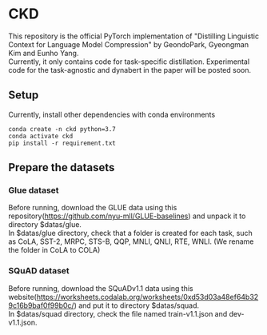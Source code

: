 # CKD
This repository is the official PyTorch implementation of "Distilling Linguistic Context for Language Model Compression" by GeondoPark, Gyeongman Kim and Eunho Yang.  
Currently, it only contains code for task-specific distillation. Experimental code for the task-agnostic and dynabert in the paper will be posted soon.

## Setup
Currently, install other dependencies with conda environments
```
conda create -n ckd python=3.7
conda activate ckd
pip install -r requirement.txt
```
## Prepare the datasets
### Glue dataset
Before running, download the GLUE data using this repository(https://github.com/nyu-mll/GLUE-baselines) and unpack it to directory $datas/glue.  
In $datas/glue directory, check that a folder is created for each task, such as CoLA, SST-2, MRPC, STS-B, QQP, MNLI, QNLI, RTE, WNLI. (We rename the folder in CoLA to COLA)
### SQuAD dataset 
Before running, download the SQuADv1.1 data using this website(https://worksheets.codalab.org/worksheets/0xd53d03a48ef64b329c16b9baf0f99b0c/) and put it to directory $datas/squad.  
In $datas/squad directory, check the file named train-v1.1.json and dev-v1.1.json. 


